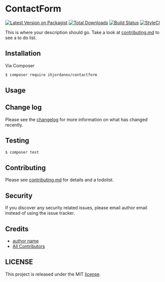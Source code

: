 # ContactForm

[![Latest Version on Packagist][ico-version]][link-packagist]
[![Total Downloads][ico-downloads]][link-downloads]
[![Build Status][ico-travis]][link-travis]
[![StyleCI][ico-styleci]][link-styleci]

This is where your description should go. Take a look at [contributing.md](contributing.md) to see a to do list.

## Installation

Via Composer

``` bash
$ composer require ihjordanov/contactform
```

## Usage

## Change log

Please see the [changelog](changelog.md) for more information on what has changed recently.

## Testing

``` bash
$ composer test
```

## Contributing

Please see [contributing.md](contributing.md) for details and a todolist.

## Security

If you discover any security related issues, please email author email instead of using the issue tracker.

## Credits

- [author name][link-author]
- [All Contributors][link-contributors]

## LICENSE

This project is released under the MIT [license](https://github.com/ihjordanov/ContactForm/blob/master/license.md).

[ico-version]: https://img.shields.io/packagist/v/ihjordanov/contactform.svg?style=flat-square
[ico-downloads]: https://img.shields.io/packagist/dt/ihjordanov/contactform.svg?style=flat-square
[ico-travis]: https://img.shields.io/travis/ihjordanov/contactform/master.svg?style=flat-square
[ico-styleci]: https://styleci.io/repos/12345678/shield

[link-packagist]: https://packagist.org/packages/ihjordanov/contactform
[link-downloads]: https://packagist.org/packages/ihjordanov/contactform
[link-travis]: https://travis-ci.org/ihjordanov/contactform
[link-styleci]: https://styleci.io/repos/12345678
[link-author]: https://github.com/ihjordanov
[link-contributors]: ../../contributors

